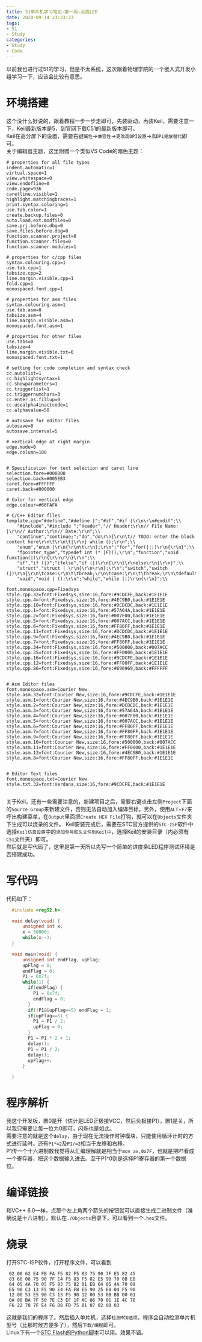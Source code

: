 ```yaml
---
title: 51单片机学习笔记-第一周-点亮LED
date: 2020-09-14 23:23:23
tags:
- 51
- Study
categories:
- Study
- Code
---
```

以前我也进行过51的学习，但是不太系统，这次跟着物理学院的一个嵌入式开发小组学习一下，应该会比较有意思。
<!--more-->  

# 环境搭建  
这个没什么好说的，跟着教程一步一步走即可，先装驱动，再装Keil，需要注意一下，Keil最新版本是5，到官网下载C51的最新版本即可。  
Keil在高分屏下的设置，需要右键`属性`->`兼容性`->`更改高DPI设置`->`高DPi缩放替代`即可。  
关于编辑器主题，这里附赠一个类似VS Code的暗色主题：  
``` Config [配置文件]
# properties for all file types
indent.automatic=1
virtual.space=1
view.whitespace=0
view.endofline=0
code.page=936
caretline.visible=1
highlight.matchingbraces=1
print.syntax.coloring=1
use.tab.color=1
create.backup.files=0
auto.load.ext.modfiles=0
save.prj.before.dbg=0
save.files.before.dbg=0
function.scanner.project=0
function.scanner.files=0
function.scanner.modules=1

# properties for c/cpp files
syntax.colouring.cpp=1
use.tab.cpp=1
tabsize.cpp=2
line.margin.visible.cpp=1
fold.cpp=1
monospaced.font.cpp=1

# properties for asm files
syntax.colouring.asm=1
use.tab.asm=0
tabsize.asm=4
line.margin.visible.asm=1
monospaced.font.asm=1

# properties for other files
use.tabs=0
tabsize=4
line.margin.visible.txt=0
monospaced.font.txt=1

# setting for code completion and syntax check
cc.autolist=1
cc.highlightsyntax=1
cc.showparameters=1
cc.triggerlist=1
cc.triggernumchars=3
cc.enter.as.fillup=0
cc.usealpha4inactcode=1
cc.alphavalue=50

# autosave for editor files
autosave=0
autosave.interval=5

# vertical edge at right margin
edge.mode=0
edge.column=180


# Specification for text selection and caret line
selection.fore=#000000
selection.back=#005EB3
caret.fore=#FFFFFF
caret.back=#000000

# Color for vertical edge
edge.colour=#66FAFA

# C/C++ Editor files
template.cpp="#define","#define |";"#if","#if |\r\n\r\n#endif";\\
    "#include","#include ";"Header","// Header:\r\n// File Name: |\r\n// Author:\r\n// Date:\r\n";\\
    "continue","continue;";"do","do\r\n{\r\n\t// TODO: enter the block content here\r\n\t\r\n\t|\r\n} while ();\r\n";\\
    "enum","enum |\r\n{\r\n\t\r\n};\r\n";"for","for(|;;)\r\n{\r\n}";\\
    "fpointer_type","typedef int (* |F)();\r\n";"function","void function(|)\r\n{\r\n\r\n}\r\n";\\
    "if","if (|)";"ifelse","if (|)\r\n{\r\n}\r\nelse\r\n{\r\n}";\\
    "struct","struct | \r\n{\r\n\r\n};\r\n";"switch","switch (|)\r\n{\r\n\tcase:\r\n\t\tbreak;\r\n\tcase:\r\n\t\tbreak;\r\n\tdefault:\r\n\t\tbreak;\r\n}";\\
    "void","void | ();\r\n";"while","while (|)\r\n{\r\n}";\\
    
font.monospace.cpp=Fixedsys
style.cpp.32=font:Fixedsys,size:16,fore:#9CDCFE,back:#1E1E1E
style.cpp.4=font:Fixedsys,size:16,fore:#4EC9B0,back:#1E1E1E
style.cpp.10=font:Fixedsys,size:16,fore:#DCDCDC,back:#1E1E1E
style.cpp.1=font:Fixedsys,size:16,fore:#57A64A,back:#1E1E1E
style.cpp.2=font:Fixedsys,size:16,fore:#007F00,back:#1E1E1E
style.cpp.5=font:Fixedsys,size:16,fore:#007ACC,back:#1E1E1E
style.cpp.6=font:Fixedsys,size:16,fore:#FF80FF,back:#1E1E1E
style.cpp.11=font:Fixedsys,size:16,fore:#DCDCDC,back:#1E1E1E
style.cpp.9=font:Fixedsys,size:16,fore:#4EC9B0,back:#1E1E1E
style.cpp.7=font:Fixedsys,size:16,fore:#FF80FF,back:#1E1E1E
style.cpp.34=font:Fixedsys,size:16,fore:#500000,back:#007ACC
style.cpp.35=font:Fixedsys,size:16,fore:#FF0000,back:#1E1E1E
style.cpp.16=font:Fixedsys,size:16,fore:#9CDCFE,back:#1E1E1E
style.cpp.12=font:Fixedsys,size:16,fore:#FF80FF,back:#1E1E1E
style.cpp.86=font:Fixedsys,size:16,fore:#696969,back:#FFFFFF


# Asm Editor files
font.monospace.asm=Courier New
style.asm.32=font:Courier New,size:16,fore:#9CDCFE,back:#1E1E1E
style.asm.1=font:Courier New,size:16,fore:#4EC9B0,back:#1E1E1E
style.asm.2=font:Courier New,size:16,fore:#DCDCDC,back:#1E1E1E
style.asm.3=font:Courier New,size:16,fore:#57A64A,back:#1E1E1E
style.asm.4=font:Courier New,size:16,fore:#007F00,back:#1E1E1E
style.asm.5=font:Courier New,size:16,fore:#007ACC,back:#1E1E1E
style.asm.6=font:Courier New,size:16,fore:#FF80FF,back:#1E1E1E
style.asm.7=font:Courier New,size:16,fore:#FF80FF,back:#1E1E1E
style.asm.9=font:Courier New,size:16,fore:#FF80FF,back:#1E1E1E
style.asm.10=font:Courier New,size:16,fore:#500000,back:#007ACC
style.asm.11=font:Courier New,size:16,fore:#FF0000,back:#1E1E1E
style.asm.12=font:Courier New,size:16,fore:#4EC9B0,back:#1E1E1E
style.asm.8=font:Courier New,size:16,fore:#FF80FF,back:#1E1E1E


# Editor Text files
font.monospace.txt=Courier New
style.txt.32=font:Verdana,size:16,fore:#9CDCFE,back:#1E1E1E


```  
关于Keil，还有一些需要注意的，新建项目之后，需要右键点击左侧`Project`下面的`Source Group`来新建文件，否则无法自动加入编译目标。另外，使用`ALT`+`F7`来呼出构建菜单，在`Output`里面把`Create HEX File`打钩，就可以在`Objects`文件夹下生成可以烧录的文件。
Keil安装完成后，需要在STC官方提供的`STC-ISP`软件中选择`Keil仿真设置`中的`添加型号和头文件到Keil中`，选择Keil的安装目录（内必须有`C51`文件夹）即可。  
然后就是写代码了，这里是第一天所以先写一个简单的进度条LED程序测试环境是否搭建成功。  
  
# 写代码  
代码如下：   
``` C [进度条]
  #include <reg52.h>

  void delay(void) {
      unsigned int x;
      x = 50000;
      while(x--);
  }

  void main(void) {
      unsigned int endFlag, upFlag;
      upFlag = 0;
      endFlag = 0;
      P1 = 0x7f;
      while(1) {
        if(endFlag) {
          P1 = 0x7f;
          endFlag = 0;
        }
        if(!P1&&upFlag==5) endFlag = 1;
        if(upFlag==5) {
          P1 = P1 / 2;
          upFlag = 0;
        }
        P1 = P1 * 2 + 1;
        delay();
        P1 = P1 / 2;
        delay();
        upFlag++;
      }

  }  
 ```
   
 # 程序解析
 我这个开发板，置0是开（估计是LED正极接VCC，然后负极接P1），置1是关，所以我只需要让每一位为0即可，闪烁也是如此。  
 需要注意的就是这个`delay`，由于现在无法操作时钟模块，只能使用循环计时的方式进行延时。还有`P1*=2`及`P1/=2`相当于左移和右移。  
 P1传一个十六进制数我觉得从汇编理解就是相当于`mov ax,0x7F`，也就是把P1看成一个寄存器，把这个数据输入进去。至于P1^0则是选择P1寄存器的第一个数据位。
   
 # 编译链接  
 和VC++ 6.0一样，点那个左上角两个箭头的按钮就可以直接生成二进制文件（准确说是十六进制），默认在`./Objects`目录下，可以看到一个`.hex`文件。
   
 # 烧录  
 打开STC-ISP软件，打开程序文件，可以看到
 ``` BIN [进度条]
  02 00 62 E4 FB FA F5 82 F5 83 75 90 7F E5 82 45 
  83 60 08 75 90 7F E4 F5 83 F5 82 E5 90 70 0B EB 
  64 05 4A 70 05 F5 83 75 82 01 EB 64 05 4A 70 09 
  E5 90 C3 13 F5 90 E4 FA FB E5 90 25 E0 04 F5 90 
  12 00 53 E5 90 C3 13 F5 90 12 00 53 0B BB 00 01 
  0A 80 BA 7F 50 7E C3 EF 1F AC 06 70 01 1E 4C 70 
  F6 22 78 7F E4 F6 D8 FD 75 81 07 02 00 03 
 ```  
 这就是我们的程序了。然后插入单片机，选择`检测MCU选项`，程序会自动检测单片机型号（比那时候方便多了），然后`下载/编程`即可。  
 Linux下有一个[STC Flash的Python脚本](https://github.com/laborer/stcflash)可以用。效果不错。
